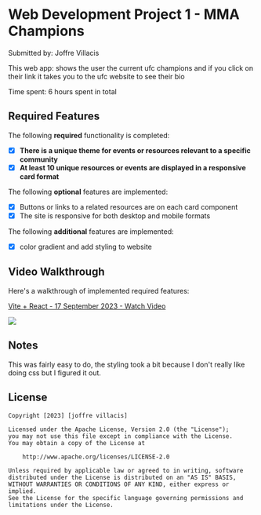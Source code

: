 # Web Development Project 1 - MMA Champions

Submitted by: Joffre Villacis

This web app: shows the user the current ufc champions and if you click on their link it takes you to the ufc website to see their bio

Time spent: 6 hours spent in total

## Required Features

The following **required** functionality is completed:

- [x] **There is a unique theme for events or resources relevant to a specific community**
- [x] **At least 10 unique resources or events are displayed in a responsive card format**

The following **optional** features are implemented:

- [x] Buttons or links to a related resources are on each card component
- [x] The site is responsive for both desktop and mobile formats

The following **additional** features are implemented:

- [x] color gradient and add styling to website

## Video Walkthrough

Here's a walkthrough of implemented required features:

<div>
    <a href="https://www.loom.com/share/f480611410be4960a848fdab4fd22335">
      <p>Vite + React - 17 September 2023 - Watch Video</p>
    </a>
    <a href="https://www.loom.com/share/f480611410be4960a848fdab4fd22335">
      <img style="max-width:300px;" src="https://cdn.loom.com/sessions/thumbnails/f480611410be4960a848fdab4fd22335-with-play.gif">
    </a>
  </div>

## Notes

This was fairly easy to do, the styling took a bit because I don't really like doing css but I figured it out.

## License

    Copyright [2023] [joffre villacis]

    Licensed under the Apache License, Version 2.0 (the "License");
    you may not use this file except in compliance with the License.
    You may obtain a copy of the License at

        http://www.apache.org/licenses/LICENSE-2.0

    Unless required by applicable law or agreed to in writing, software
    distributed under the License is distributed on an "AS IS" BASIS,
    WITHOUT WARRANTIES OR CONDITIONS OF ANY KIND, either express or implied.
    See the License for the specific language governing permissions and
    limitations under the License.
